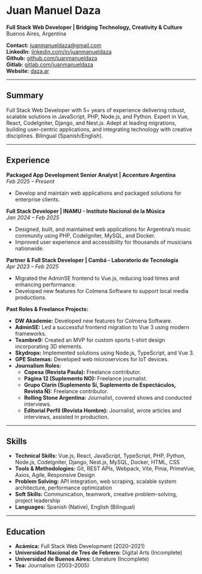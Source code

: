 # Juan Manuel Daza
**Full Stack Web Developer | Bridging Technology, Creativity & Culture**  
Buenos Aires, Argentina

**Contact:** juanmanueldaza@gmail.com  
**LinkedIn:** [linkedin.com/in/juanmanueldaza](https://www.linkedin.com/in/juanmanueldaza)  
**Github:** [github.com/juanmanueldaza](https://github.com/juanmanueldaza)  
**Gitlab:** [gitlab.com/juanmanueldaza](https://gitlab.com/juanmanueldaza)  
**Website:** [daza.ar](https://daza.ar/)


---

## Summary
Full Stack Web Developer with 5+ years of experience delivering robust, scalable solutions in JavaScript, PHP, Node.js, and Python. Expert in Vue, React, CodeIgniter, Django, and Nest.js. Adept at leading migrations, building user-centric applications, and integrating technology with creative disciplines. Bilingual (Spanish/English).

---

## Experience

**Packaged App Development Senior Analyst | Accenture Argentina**  
*Feb 2025 – Present*  
- Develop and maintain web applications and packaged solutions for enterprise clients.

**Full Stack Developer | INAMU - Instituto Nacional de la Música**  
*Jan 2024 – Feb 2025*  
- Designed, built, and maintained web applications for Argentina’s music community using PHP, CodeIgniter, MySQL, and Docker.
- Improved user experience and accessibility for thousands of musicians nationwide.

**Partner & Full Stack Developer | Cambá - Laboratorio de Tecnología**  
*Apr 2023 – Feb 2025*  
- Migrated the AdminSE frontend to Vue.js, reducing load times and enhancing performance.
- Developed new features for Colmena Software to support local media productions.

**Past Roles & Freelance Projects:**  
- **DW Akademie:** Developed new features for Colmena Software.  
- **AdminSE:** Led a successful frontend migration to Vue 3 using modern frameworks.  
- **Teambre9:** Created an MVP for custom sports t-shirt design incorporating 3D elements.  
- **Skydropx:** Implemented solutions using Node.js, TypeScript, and Vue 3.  
- **GPE Sistemas:** Developed web microservices for IoT devices.  
- **Journalism Roles:**  
  - **Copesa (Revista Paula):** Freelance contributor.  
  - **Página 12 (Suplemento NO):** Freelance journalist.  
  - **Grupo Clarín (Suplemento Sí, Suplemento de Espectáculos, Revista Ñ):** Freelance contributor.  
  - **Rolling Stone Argentina:** Journalist, covered shows and conducted interviews.  
  - **Editorial Perfil (Revista Hombre):** Journalist, wrote articles and interviews, assisted in production.

---

## Skills
- **Technical Skills:** Vue.js, React, JavaScript, TypeScript, PHP, Python, Node.js, CodeIgniter, Django, Nest.js, MySQL, Docker, HTML, CSS
- **Tools & Methodologies:** Git, REST APIs, Webpack, Vite, Pinia, PrimeVue, Axios, Agile, Responsive Design
- **Problem Solving:** API integration, web scraping, scalable system architecture, performance optimization
- **Soft Skills:** Communication, teamwork, creative problem-solving, project leadership
- **Languages:** Spanish (Native), English (Bilingual)

---

## Education
- **Acámica:** Full Stack Web Development (2020–2021)  
- **Universidad Nacional de Tres de Febrero:** Digital Arts (Incomplete)  
- **Universidad de Buenos Aires:** Literature (Incomplete)
- **Tea:** Journalism (2003–2005)

